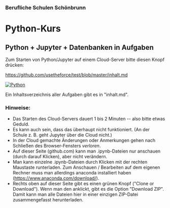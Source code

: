 ### Berufliche Schulen Schönbrunn

# Python-Kurs
## Python + Jupyter + Datenbanken in Aufgaben

Zum Starten von Python/Jupyter auf einem Cloud-Server bitte diesen Knopf drücken:

https://github.com/usetheforce/test/blob/master/inhalt.md


[![Python](https://mybinder.org/badge.svg)](https://mybinder.org/v2/gh/usetheforce/test/master?urlpath=lab/tree/index.ipynb)

Ein Inhaltsverzeichnis aller Aufgaben gibt es in "inhalt.md".

### Hinweise:
- Das Starten des Cloud-Servers dauert 1 bis 2 Minuten -- also bitte etwas Geduld.
- Es kann auch sein, dass das überhaupt nicht funktioniert. (An der Schule z. B. geht Jupyter über die Cloud nicht.)
- In der Cloud gemachte Änderungen oder Anmerkungen gehen nach Schließen des Browser-Fensters _verloren_. 
- Auf dieser Seite (github.com) kann man .ipynb-Dateien nur anschauen (durch darauf Klicken), aber nicht verändern.
- Man kann einzelne .ipynb-Dateien durch Klicken mit der rechten Maustaste runterladen. Zum Anschauen / Bearbeiten auf dem eigenen Rechner muss man allerdings anaconda installiert haben (https://www.anaconda.com/download/).
- Rechts oben auf dieser Seite gibt es einen grünen Knopf ("Clone or Download"). Wenn man den anklickt, gibt es die Option "Download ZIP". Damit kann man alle Dateien hier in einer einzigen ZIP-Datei zusammengefasst herunterladen.
